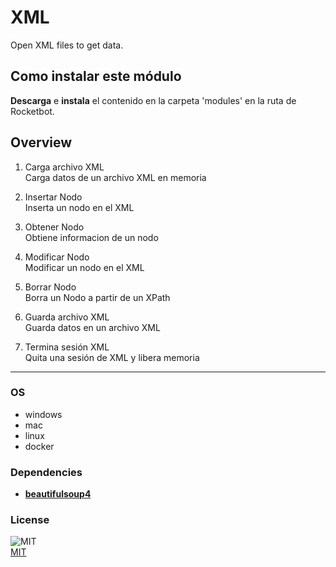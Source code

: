 



# XML
  
Open XML files to get data.  

## Como instalar este módulo
  
__Descarga__ e __instala__ el contenido en la carpeta 'modules' en la ruta de Rocketbot.  



## Overview


1. Carga archivo XML  
Carga datos de un archivo XML en memoria

2. Insertar Nodo  
Inserta un nodo en el XML

3. Obtener Nodo  
Obtiene informacion de un nodo

4. Modificar Nodo  
Modificar un nodo en el XML

5. Borrar Nodo  
Borra un Nodo a partir de un XPath

6. Guarda archivo XML  
Guarda datos en un archivo XML

7. Termina sesión XML  
Quita una sesión de XML y libera memoria  




----
### OS

- windows
- mac
- linux
- docker

### Dependencies
- [**beautifulsoup4**](https://pypi.org/project/beautifulsoup4/)
### License
  
![MIT](https://camo.githubusercontent.com/107590fac8cbd65071396bb4d04040f76cde5bde/687474703a2f2f696d672e736869656c64732e696f2f3a6c6963656e73652d6d69742d626c75652e7376673f7374796c653d666c61742d737175617265)  
[MIT](http://opensource.org/licenses/mit-license.ph)